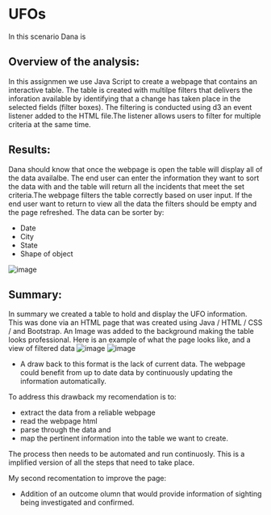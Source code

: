 # UFOs
In this scenario Dana is 

## Overview of the analysis:
In this assignmen we use Java Script to create a webpage that contains an interactive table. The table is created with multilpe filters that delivers the inforation available by identifying that a change has taken place in the selected fields (filter boxes). The filtering is conducted using d3 an event listener added to the HTML file.The listener allows users to filter for multiple criteria at the same time. 

## Results:

Dana should know that once the webpage is open the table will display all of the data availalbe. The end user can enter the information they want to sort the data with and the table will return all the incidents that meet the set criteria.The webpage filters the table correctly based on user input. If the end user want to return to view all the data the filters should be empty and the page refreshed. 
The data can be sorter by: 
- Date 
- City
- State 
- Shape of object 


![image](https://user-images.githubusercontent.com/104601282/188228706-bfa07f40-5d18-4bb4-bd77-1b7c0156987a.png)



## Summary:
In summary we created a table to hold and display the UFO information. This was done via an HTML page that was created using Java / HTML / CSS / and Bootstrap. An Image was added to the background making the table looks professional. 
Here is an example of what the page looks like, and a view of filtered data 
![image](https://user-images.githubusercontent.com/104601282/188228940-fd9ce186-93d5-4c84-a7e0-2e1625ee1094.png)
![image](https://user-images.githubusercontent.com/104601282/188250843-c6ca1b58-d1d6-40dd-8b5d-2a4a34e5e7f3.png)


- A draw back to this format is the lack of current data. The webpage could benefit from up to date data by continuously updating the information automatically. 

To address this drawback my recomendation is to:  

- extract the data from a reliable webpage
- read the webpage html
- parse through the data and 
- map the pertinent information into the table we want to create. 

The process then needs to be automated and run continuosly. This is a implified version of all the steps that need to take place. 

My second recomentation to improve the page: 

- Addition of an outcome olumn that would provide information of sighting being investigated and confirmed. 


